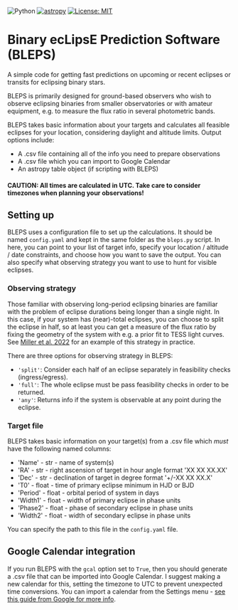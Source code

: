 ![Python](https://img.shields.io/badge/Python->=3.10-blue)
[![astropy](http://img.shields.io/badge/powered%20by-AstroPy-orange.svg?style=flat)](http://www.astropy.org/) 
[![License: MIT](https://img.shields.io/badge/License-MIT-yellow.svg)](https://opensource.org/licenses/MIT)
# Binary ecLipsE Prediction Software (BLEPS)
A simple code for getting fast predictions on upcoming or recent eclipses or transits for eclipsing binary stars. 

BLEPS is primarily designed for ground-based observers who wish to observe eclipsing binaries from smaller observatories or with amateur equipment, e.g. to measure the flux ratio in several photometric bands.

BLEPS takes basic information about your targets and calculates all feasible eclipses for your location, considering daylight and altitude limits.
Output options include:
- A .csv file containing all of the info you need to prepare observations
- A .csv file which you can import to Google Calendar
- An astropy table object (if scripting with BLEPS)

#### CAUTION: All times are calculated in UTC. Take care to consider timezones when planning your observations!

## Setting up
BLEPS uses a configuration file to set up the calculations. It should be named `config.yaml` and kept in the same folder as the `bleps.py` script.
In here, you can point to your list of target info, specify your location / altitude / date constraints, and choose how you want to save the output.
You can also specify what observing strategy you want to use to hunt for visible eclipses.

### Observing strategy
Those familiar with observing long-period eclipsing binaries are familiar with the problem of eclipse durations being longer than a single night. 
In this case, if your system has (near)-total eclipses, you can choose to split the eclipse in half, so at least you can get a measure of the flux ratio 
by fixing the geometry of the system with e.g. a prior fit to TESS light curves.
See [Miller et al. 2022](https://ui.adsabs.harvard.edu/abs/2022MNRAS.517.5129M/abstract) for an example of this strategy in practice.

There are three options for observing strategy in BLEPS:
- `'split'`: Consider each half of an eclipse separately in feasibility checks (ingress/egress).
- `'full'`: The whole eclipse must be pass feasibility checks in order to be returned.
- `'any'`: Returns info if the system is observable at any point during the eclipse.

### Target file
BLEPS takes basic information on your target(s) from a .csv file which *must* have the following named columns:

- 'Name' - str - name of system(s)
- 'RA' - str - right ascension of target in hour angle format 'XX XX XX.XX'
- 'Dec' - str - declination of target in degree format '+/-XX XX XX.X'
- 'T0' - float - time of primary eclipse minimum in HJD or BJD
- 'Period' - float - orbital period of system in days
- 'Width1' - float - width of primary eclipse in phase units
- 'Phase2' - float - phase of secondary eclipse in phase units
- 'Width2' - float - width of secondary eclipse in phase units

You can specify the path to this file in the `config.yaml` file.

## Google Calendar integration
If you run BLEPS with the `gcal` option set to `True`, then you should generate a .csv file that can be imported into Google Calendar. 
I suggest making a new calendar for this, setting the timezone to UTC to prevent unexpected time conversions. 
You can import a calendar from the Settings menu - [see this guide from Google for more info](https://support.google.com/calendar/answer/37118?hl=en&co=GENIE.Platform%3DDesktop).
